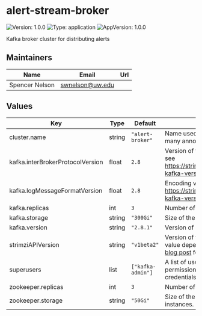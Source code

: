 # alert-stream-broker

![Version: 1.0.0](https://img.shields.io/badge/Version-1.0.0-informational?style=flat-square) ![Type: application](https://img.shields.io/badge/Type-application-informational?style=flat-square) ![AppVersion: 1.0.0](https://img.shields.io/badge/AppVersion-1.0.0-informational?style=flat-square)

Kafka broker cluster for distributing alerts

## Maintainers

| Name | Email | Url |
| ---- | ------ | --- |
| Spencer Nelson | swnelson@uw.edu |  |

## Values

| Key | Type | Default | Description |
|-----|------|---------|-------------|
| cluster.name | string | `"alert-broker"` | Name used for the Kafka broker, and used by Strimzi for many annotations. |
| kafka.interBrokerProtocolVersion | float | `2.8` | Version of the protocol for inter-broker communication, see https://strimzi.io/docs/operators/latest/deploying.html#ref-kafka-versions-str. |
| kafka.logMessageFormatVersion | float | `2.8` | Encoding version for messages, see https://strimzi.io/docs/operators/latest/deploying.html#ref-kafka-versions-str. |
| kafka.replicas | int | `3` | Number of Kafka broker replicas to run. |
| kafka.storage | string | `"300Gi"` | Size of the backing storage disk for the Kafka brokers. |
| kafka.version | string | `"2.8.1"` | Version of Kafka to deploy. |
| strimziAPIVersion | string | `"v1beta2"` | Version of the Strimzi Custom Resource API. The correct value depends on the deployed version of Strimzi. See [this blog post](https://strimzi.io/blog/2021/04/29/api-conversion/) for more. |
| superusers | list | `["kafka-admin"]` | A list of usernames for users who should have global admin permissions. These users will be created, along with their credentials. |
| zookeeper.replicas | int | `3` | Number of Zookeeper replicas to run. |
| zookeeper.storage | string | `"50Gi"` | Size of the backing storage disk for the Zookeeper instances. |

